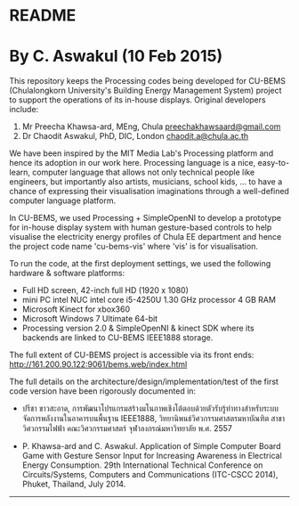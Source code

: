 # README                                #
# By C. Aswakul (10 Feb 2015) #

This repository keeps the Processing codes being developed for CU-BEMS (Chulalongkorn University's Building Energy Management System) project to support the operations of its in-house displays. Original developers include:

1) Mr Preecha Khawsa-ard, MEng, Chula <preechakhawsaard@gmail.com>
2) Dr Chaodit Aswakul, PhD, DIC, London <chaodit.a@chula.ac.th>

We have been inspired by the MIT Media Lab's Processing platform and hence its adoption in our work here. Processing language is a nice, easy-to-learn, computer language that allows not only technical people like engineers, but importantly also artists, musicians, school kids, ... to have a chance of expressing their visualisation imaginations through a well-defined computer language platform. 

In CU-BEMS, we used Processing + SimpleOpenNI to develop a prototype for in-house display system with human gesture-based controls to help visualise the electricity energy profiles of Chula EE department and hence the project code name 'cu-bems-vis' where 'vis' is for visualisation. 

To run the code, at the first deployment settings, we used the following hardware & software platforms:
- Full HD screen, 42-inch full HD (1920 x 1080)
- mini PC intel NUC intel core i5-4250U 1.30 GHz processor 4 GB RAM
- Microsoft Kinect for xbox360
- Microsoft Windows 7 Ultimate 64-bit
- Processing version 2.0 & SimpleOpenNI & kinect SDK
where its backends are linked to CU-BEMS IEEE1888 storage.

The full extent of CU-BEMS project is accessible via its front ends:
http://161.200.90.122:9061/bems.web/index.html

The full details on the architecture/design/implementation/test of the first code version have been rigorously documented in:

- ปรีชา ขาวสะอาด, การพัฒนาโปรแกรมสร้างมโนภาพเชิงโต้ตอบด้วยตัวรับรู้ท่าทางสำหรับระบบจัดการพลังงานในอาคารบนพื้นฐาน IEEE1888, วิทยานิพนธ์วิศวกรรมศาสตรมหาบัณฑิต สาขาวิศวกรรมไฟฟ้า คณะวิศวกรรมศาสตร์ จุฬาลงกรณ์มหาวิทยาลัย พ.ศ. 2557

- P. Khawsa-ard and C. Aswakul. Application of Simple Computer Board Game with Gesture Sensor Input for Increasing Awareness in Electrical Energy Consumption. 29th International Technical Conference on Circuits/Systems, Computers and Communications (ITC-CSCC 2014), Phuket, Thailand, July 2014.

-------------
